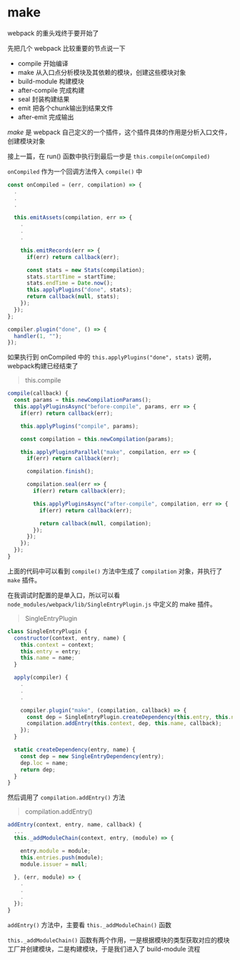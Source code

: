 # make

webpack 的重头戏终于要开始了

先把几个 webpack 比较重要的节点说一下

- compile 开始编译
- make 从入口点分析模块及其依赖的模块，创建这些模块对象
- build-module 构建模块
- after-compile 完成构建
- seal 封装构建结果
- emit 把各个chunk输出到结果文件
- after-emit 完成输出

*make* 是 webpack 自己定义的一个插件，这个插件具体的作用是分析入口文件，创建模块对象

接上一篇，在 run() 函数中执行到最后一步是 `this.compile(onCompiled)`

`onCompiled` 作为一个回调方法传入 `compile()` 中

```js
const onCompiled = (err, compilation) => {
  .
  .
  .

  this.emitAssets(compilation, err => {
    .
    .
    .

    this.emitRecords(err => {
      if(err) return callback(err);

      const stats = new Stats(compilation);
      stats.startTime = startTime;
      stats.endTime = Date.now();
      this.applyPlugins("done", stats);
      return callback(null, stats);
    });
  });
};
```

```js
compiler.plugin("done", () => {
  handler(1, "");
});
```

如果执行到 onCompiled 中的 `this.applyPlugins("done", stats)` 说明，webpack构建已经结束了

> this.compile

```js
compile(callback) {
  const params = this.newCompilationParams();
  this.applyPluginsAsync("before-compile", params, err => {
    if(err) return callback(err);

    this.applyPlugins("compile", params);

    const compilation = this.newCompilation(params);

    this.applyPluginsParallel("make", compilation, err => {
      if(err) return callback(err);

      compilation.finish();

      compilation.seal(err => {
        if(err) return callback(err);

        this.applyPluginsAsync("after-compile", compilation, err => {
          if(err) return callback(err);

          return callback(null, compilation);
        });
      });
    });
  });
}
```

上面的代码中可以看到 `compile()` 方法中生成了 `compilation` 对象，并执行了 `make` 插件。

在我调试时配置的是单入口，所以可以看 `node_modules/webpack/lib/SingleEntryPlugin.js` 中定义的 make 插件。

> SingleEntryPlugin

```js
class SingleEntryPlugin {
  constructor(context, entry, name) {
    this.context = context;
    this.entry = entry;
    this.name = name;
  }

  apply(compiler) {
    .
    .
    .

    compiler.plugin("make", (compilation, callback) => {
      const dep = SingleEntryPlugin.createDependency(this.entry, this.name);
      compilation.addEntry(this.context, dep, this.name, callback);
    });
  }

  static createDependency(entry, name) {
    const dep = new SingleEntryDependency(entry);
    dep.loc = name;
    return dep;
  }
}
```

然后调用了 `compilation.addEntry()` 方法

> compilation.addEntry()

```js
addEntry(context, entry, name, callback) {
  ...
  this._addModuleChain(context, entry, (module) => {

    entry.module = module;
    this.entries.push(module);
    module.issuer = null;

  }, (err, module) => {
    .
    .
    .
  });
}
```

`addEntry()` 方法中，主要看 `this._addModuleChain()` 函数

`this._addModuleChain()` 函数有两个作用，一是根据模块的类型获取对应的模块工厂并创建模块，二是构建模块，于是我们进入了 build-module 流程